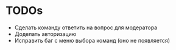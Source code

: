 # TODOs

- Сделать команду ответить на вопрос для модератора
- Доделать авторизацию
- Исправить баг с меню выбора команд (оно не появляется)
